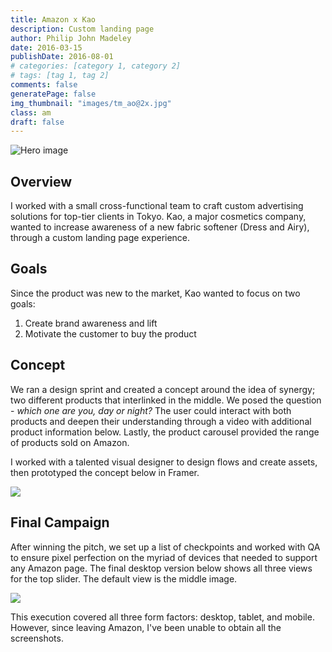 ```yaml
---
title: Amazon x Kao
description: Custom landing page
author: Philip John Madeley
date: 2016-03-15
publishDate: 2016-08-01
# categories: [category 1, category 2]
# tags: [tag 1, tag 2]
comments: false
generatePage: false
img_thumbnail: "images/tm_ao@2x.jpg"
class: am
draft: false
---
```


![Hero image](/images/am_ko_top@2x.jpg)

## Overview
I worked with a small cross-functional team to craft custom advertising solutions for top-tier clients in Tokyo.
Kao, a major cosmetics company, wanted to increase awareness of a new fabric softener (Dress and Airy), through a
custom landing page experience.   

## Goals
Since the product was new to the market, Kao wanted to focus on two goals:

1. Create brand awareness and lift
2. Motivate the customer to buy the product


## Concept
We ran a design sprint and created a concept around the idea of synergy; two different products that interlinked in the middle. We posed the question - <i>which one are you, day or night?</i> The user could interact with both products and deepen their understanding through a video with additional product information below. Lastly, the product carousel provided the range of products sold on Amazon.

I worked with a talented visual designer to design flows and create assets, then prototyped the concept below in Framer.

<div class="animated-gif">
<img src="/images/am_kao_concept.gif">
</div>


## Final Campaign
After winning the pitch, we set up a list of checkpoints and worked with QA to ensure pixel perfection on the myriad of devices that needed to support any Amazon page. The final desktop version below shows all three views for the top slider. The default view is the middle image.

<div class="framed">
  <img src="/images/ao_ui@2x.png">
</div>


This execution covered all three form factors: desktop, tablet, and mobile. However, since leaving Amazon, I've been unable to obtain all the screenshots.
